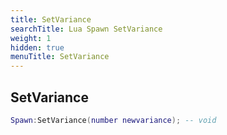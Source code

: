 ```yaml
---
title: SetVariance
searchTitle: Lua Spawn SetVariance
weight: 1
hidden: true
menuTitle: SetVariance
---
```

## SetVariance
```lua
Spawn:SetVariance(number newvariance); -- void
```